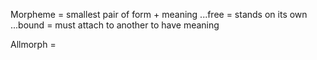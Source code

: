 Morpheme = smallest pair of form + meaning
...free = stands on its own
...bound = must attach to another to have meaning

Allmorph = 
